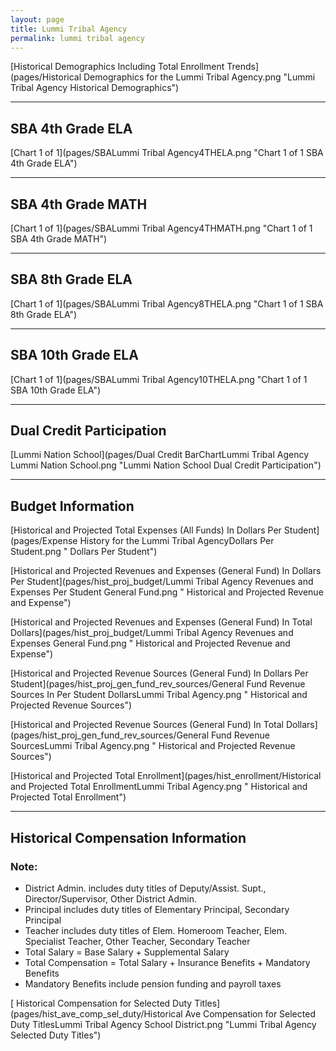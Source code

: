 ```yaml
---
layout: page
title: Lummi Tribal Agency
permalink: lummi tribal agency
---
```



[Historical Demographics Including Total Enrollment Trends](pages/Historical Demographics for the Lummi Tribal Agency.png "Lummi Tribal Agency Historical Demographics")

___

## SBA 4th Grade ELA

[Chart 1 of 1](pages/SBALummi Tribal Agency4THELA.png "Chart 1 of 1 SBA 4th Grade ELA")


___

## SBA 4th Grade MATH

[Chart 1 of 1](pages/SBALummi Tribal Agency4THMATH.png "Chart 1 of 1 SBA 4th Grade MATH")


___

## SBA 8th Grade ELA

[Chart 1 of 1](pages/SBALummi Tribal Agency8THELA.png "Chart 1 of 1 SBA 8th Grade ELA")


___

## SBA 10th Grade ELA

[Chart 1 of 1](pages/SBALummi Tribal Agency10THELA.png "Chart 1 of 1 SBA 10th Grade ELA")


___

## Dual Credit Participation

[Lummi Nation School](pages/Dual Credit BarChartLummi Tribal Agency Lummi Nation School.png "Lummi Nation School Dual Credit Participation")


___

## Budget Information

[Historical and Projected Total Expenses (All Funds) In Dollars Per Student](pages/Expense History for the Lummi Tribal AgencyDollars Per Student.png " Dollars Per Student")

[Historical and Projected Revenues and Expenses (General Fund) In Dollars Per Student](pages/hist_proj_budget/Lummi Tribal Agency Revenues and Expenses Per Student General Fund.png " Historical and Projected Revenue and Expense")

[Historical and Projected Revenues and Expenses (General Fund) In Total Dollars](pages/hist_proj_budget/Lummi Tribal Agency Revenues and Expenses General Fund.png " Historical and Projected Revenue and Expense")

[Historical and Projected Revenue Sources (General Fund) In Dollars Per Student](pages/hist_proj_gen_fund_rev_sources/General Fund Revenue Sources In Per Student DollarsLummi Tribal Agency.png " Historical and Projected Revenue Sources")

[Historical and Projected Revenue Sources (General Fund) In Total Dollars](pages/hist_proj_gen_fund_rev_sources/General Fund Revenue SourcesLummi Tribal Agency.png " Historical and Projected Revenue Sources")

[Historical and Projected Total Enrollment](pages/hist_enrollment/Historical and Projected Total EnrollmentLummi Tribal Agency.png " Historical and Projected Total Enrollment")


___

## Historical Compensation Information
### Note:
- District Admin. includes duty titles of Deputy/Assist. Supt., Director/Supervisor, Other District Admin.
- Principal includes duty titles of Elementary Principal, Secondary Principal
- Teacher includes duty titles of Elem. Homeroom Teacher, Elem. Specialist Teacher, Other Teacher, Secondary Teacher
- Total Salary = Base Salary + Supplemental Salary
- Total Compensation = Total Salary + Insurance Benefits + Mandatory Benefits
- Mandatory Benefits include pension funding and payroll taxes

[ Historical Compensation for Selected Duty Titles](pages/hist_ave_comp_sel_duty/Historical Ave Compensation for Selected Duty TitlesLummi Tribal Agency School District.png "Lummi Tribal Agency Selected Duty Titles")

